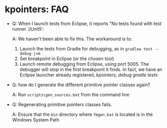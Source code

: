 # kpointers: FAQ

- Q: When I launch tests from Eclipse, it reports "No tests found with test runner 'JUnit5':

  A: We haven't been able to fix this. The workaround is to:
  
  1. Launch the tests from Gradle for debugging, as in ``gradlew test --debug-jvm``
  2. Set breakpoint in Eclipse (or the chosen tool)
  3. Launch remote debugging from Eclipse, using port 5005. The debugger will stop in the first breakpoint it finds. In fact, we have an Eclipse launcher already registered, _kpointers, debug gradle tests_

- Q: how do I generate the different primitive pointer classes again?

  A: Run ``scripts\gen_sources.bat`` from the command line

- Q: Regenerating primitive pointers classes fails.
  
  A: Ensure that the ``bin`` directory where ``fmgen.bat`` is located is in the Windows System Path
